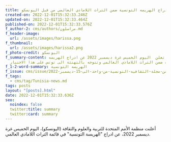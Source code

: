 ```yaml
---
title: ادراج الهريسه التونسية ضمن التراث اللامادي العالمي من قبل اليونسكو
created-on: 2022-12-01T15:32:33.246Z
updated-on: 2022-12-01T15:32:33.464Z
published-on: 2022-12-01T15:32:33.576Z
f_author-2: cms/authors/مراسلون.md
f_header-image:
  url: /assets/images/harissa.png
f_thumbnail:
  url: /assets/images/harissa2.png
f_photo-credit: اليونسكو
f_summary-content: اليونسكو تعلن  اليوم الخميس غرة ديسمبر 2022 عن ادراج الهريسه
  التونسية ضمن التراث اللامادي العالمي وتتوجه بالتهنئة الى تونس على هذا الاختيار
f_1-2-word-summary: الهريسه التونسية
f_issue: cms/issue/العدد-الخامس-من-مجلة-الثقافيه-التونسية-من-واحد-الى-15-ديسمبر-2022.md
f_tags:
  - cms/tag/Tunisia-news.md
tags: posts
layout: "[posts].html"
date: 2022-12-01T15:32:33.636Z
seo:
  noindex: false
  twitter:title: summary
  twitter:card: summary
---
```

أعلنت منظمة الأمم المتحدة للتربية والعلوم والثقافة (اليونسكو)، اليوم الخميس غرة ديسمبر 2022، عن ادراج "الهريسة التونسية" في قائمة التراث اللامادي العالمي.